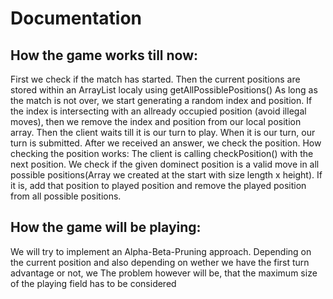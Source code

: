 # Documentation

## How the game works till now:
First we check if the match has started. Then the current positions are stored within an ArrayList localy using getAllPossiblePositions()
As long as the match is not over, we start generating a random index and position.
If the index is intersecting with an allready occupied position (avoid illegal moves), then we remove the index and position from our local position array.
Then the client waits till it is our turn to play.
When it is our turn, our turn is submitted.
After we received an answer, we check the position.
How checking the position works:
The client is calling checkPosition() with the next position.
We check if the given dominect position is a valid move in all possible positions(Array we created at the start with size length x height). If it is, add that position to played position and remove the played position from all possible positions.

## How the game will be playing:
We will try to implement an Alpha-Beta-Pruning approach. Depending on the current position and also depending on wether we have the first turn advantage or not, we 
The problem however will be, that the maximum size of the playing field has to be considered
